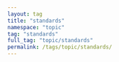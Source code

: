 ```yaml
---
layout: tag
title: "standards"
namespace: "topic"
tag: "standards"
full_tag: "topic/standards"
permalink: /tags/topic/standards/
---
```

